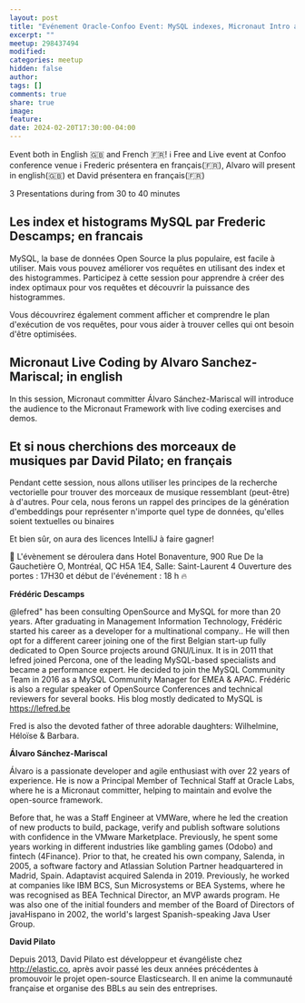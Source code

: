 ```yaml
---
layout: post
title: "Evénement Oracle-Confoo Event: MySQL indexes, Micronaut Intro and Elsatic"
excerpt: ""
meetup: 298437494
modified:
categories: meetup
hidden: false
author: 
tags: []
comments: true
share: true
image:
feature:
date: 2024-02-20T17:30:00-04:00
---
```


Event both in English 🇬🇧 and French 🇫🇷!
ℹ️ Free and Live event at Confoo conference venue ℹ️
Frederic présentera en français(🇫🇷), Alvaro will present in english(🇬🇧) et David  présentera en français(🇫🇷)

3 Presentations during from 30 to 40 minutes

## Les index et histograms MySQL par Frederic Descamps; en francais
MySQL, la base de données Open Source la plus populaire, est facile à utiliser. Mais vous pouvez améliorer vos requêtes en utilisant des index et des histogrammes. Participez à cette session pour apprendre à créer des index optimaux pour vos requêtes et découvrir la puissance des histogrammes.

Vous découvrirez également comment afficher et comprendre le plan d'exécution de vos requêtes, pour vous aider à trouver celles qui ont besoin d'être optimisées.

## Micronaut Live Coding by Alvaro Sanchez-Mariscal; in english
In this session, Micronaut committer Álvaro Sánchez-Mariscal will introduce the audience to the Micronaut Framework with live coding exercises and demos.

## Et si nous cherchions des morceaux de musiques par David Pilato; en français
Pendant cette session, nous allons utiliser les principes de la recherche vectorielle pour trouver des morceaux de musique ressemblant (peut-être) à d'autres. Pour cela, nous ferons un rappel des principes de la génération d'embeddings pour représenter n'importe quel type de données, qu'elles soient textuelles ou binaires

Et bien sûr, on aura des licences IntelliJ à faire gagner!

📍 L'évènement se déroulera dans Hotel Bonaventure, 900 Rue De la Gauchetière O, Montréal, QC H5A 1E4, Salle: Saint-Laurent 4
Ouverture des portes : 17H30 et début de l'événement : 18 h 🔥

__Frédéric Descamps__

@lefred" has been consulting OpenSource and MySQL for more than 20 years. After graduating in Management Information Technology, Frédéric started his career as a developer for a multinational company.. He will then opt for a different career joining one of the first Belgian start-up fully dedicated to Open Source projects around GNU/Linux. It is in 2011 that lefred joined Percona, one of the leading MySQL-based specialists and became a performance expert. He decided to join the MySQL Community Team in 2016 as a MySQL Community Manager for EMEA & APAC. Frédéric is also a regular speaker of OpenSource Conferences and technical reviewers for several books. His blog mostly dedicated to MySQL is https://lefred.be

Fred is also the devoted father of three adorable daughters: Wilhelmine, Héloïse & Barbara.

__Álvaro Sánchez-Mariscal__

Álvaro is a passionate developer and agile enthusiast with over 22 years of experience. He is now a Principal Member of Technical Staff at Oracle Labs, where he is a Micronaut committer, helping to maintain and evolve the open-source framework.

Before that, he was a Staff Engineer at VMWare, where he led the creation of new products to build, package, verify and publish software solutions with confidence in the VMware Marketplace. Previously, he spent some years working in different industries like gambling games (Odobo) and fintech (4Finance). Prior to that, he created his own company, Salenda, in 2005, a software factory and Atlassian Solution Partner headquartered in Madrid, Spain. Adaptavist acquired Salenda in 2019. Previously, he worked at companies like IBM BCS, Sun Microsystems or BEA Systems, where he was recognised as BEA Technical Director, an MVP awards program. He was also one of the initial founders and member of the Board of Directors of javaHispano in 2002, the world's largest Spanish-speaking Java User Group.

__David Pilato__

Depuis 2013, David Pilato est développeur et évangéliste chez http://elastic.co, après avoir passé les deux années précédentes à promouvoir le projet open-source Elasticsearch. Il en anime la communauté française et organise des BBLs au sein des entreprises.
